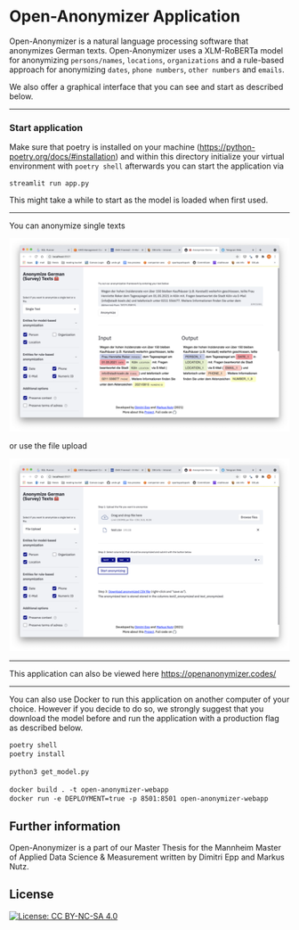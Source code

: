 # Open-Anonymizer Application

Open-Anonymizer is a natural language processing software that anonymizes German texts. Open-Anonymizer uses a XLM-RoBERTa model for anonymizing `persons/names`, `locations`, `organizations` and a rule-based approach for anonymizing `dates`, `phone numbers`, `other numbers` and `emails`.

We also offer a graphical interface that you can see and start as described below.

---

### Start application

Make sure that poetry is installed on your machine (https://python-poetry.org/docs/#installation) and within this directory initialize your virtual environment with `poetry shell` afterwards you can start the application via

```
streamlit run app.py
```

This might take a while to start as the model is loaded when first used. 

--- 

You can anonymize single texts

![Screenshot Showcase App](screenshot_single_text.png?raw=true)

or use the file upload

![Screenshot Showcase App](screenshot_file_upload.png?raw=true)

--- 

This application can also be viewed here https://openanonymizer.codes/

--- 

You can also use Docker to run this application on another computer of your choice. However if you decide to do so, we strongly suggest that you download the model before and run the application with a production flag as described below.

```
poetry shell 
poetry install 

python3 get_model.py

docker build . -t open-anonymizer-webapp
docker run -e DEPLOYMENT=true -p 8501:8501 open-anonymizer-webapp
```

## Further information

Open-Anonymizer is a part of our Master Thesis for the Mannheim Master of Applied Data Science & Measurement written by Dimitri Epp and Markus Nutz.

## License 

[![License: CC BY-NC-SA 4.0](https://img.shields.io/badge/License-CC%20BY--NC--SA%204.0-lightgrey.svg)](https://creativecommons.org/licenses/by-nc-sa/4.0/)
